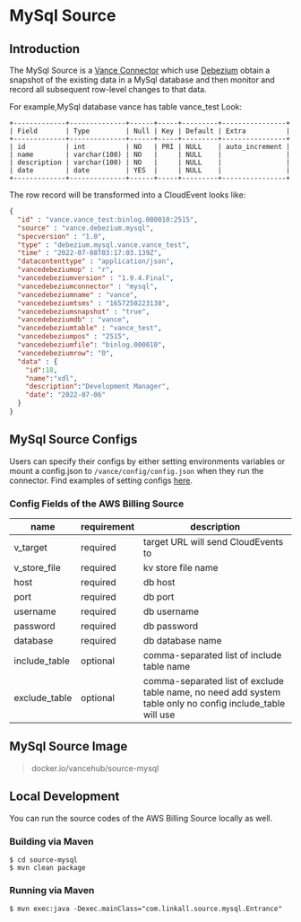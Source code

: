 # MySql Source

## Introduction

The MySql Source is a [Vance Connector][vc] which use [Debezium][debezium] obtain a snapshot of the existing data in a MySql database and then monitor and record all subsequent row-level changes to that data.

For example,MySql database vance has table vance_test Look:

```text
+-------------+--------------+------+-----+---------+----------------+
| Field       | Type         | Null | Key | Default | Extra          |
+-------------+--------------+------+-----+---------+----------------+
| id          | int          | NO   | PRI | NULL    | auto_increment |
| name        | varchar(100) | NO   |     | NULL    |                |
| description | varchar(100) | NO   |     | NULL    |                |
| date        | date         | YES  |     | NULL    |                |
+-------------+--------------+------+-----+---------+----------------+
```

The row record will be transformed into a CloudEvent looks like:

```json
{
  "id" : "vance.vance_test:binlog.000010:2515",
  "source" : "vance.debezium.mysql",
  "specversion" : "1.0",
  "type" : "debezium.mysql.vance.vance_test",
  "time" : "2022-07-08T03:17:03.139Z",
  "datacontenttype" : "application/json",
  "vancedebeziumop" : "r",
  "vancedebeziumversion" : "1.9.4.Final",
  "vancedebeziumconnector" : "mysql",
  "vancedebeziumname" : "vance",
  "vancedebeziumtsms" : "1657250223138",
  "vancedebeziumsnapshot" : "true",
  "vancedebeziumdb" : "vance",
  "vancedebeziumtable" : "vance_test",
  "vancedebeziumpos" : "2515",
  "vancedebeziumfile": "binlog.000010",
  "vancedebeziumrow": "0",
  "data" : {
    "id":18,
    "name":"xdl",
    "description":"Development Manager",
    "date": "2022-07-06"
  }
}
```

## MySql Source Configs

Users can specify their configs by either setting environments variables or mount a config.json to
`/vance/config/config.json` when they run the connector. Find examples of setting configs [here][config].

### Config Fields of the AWS Billing Source

| name          | requirement | description                                                                                                |
|---------------|-------------|------------------------------------------------------------------------------------------------------------|
| v_target      | required    | target URL will send CloudEvents to                                                                        |
| v_store_file  | required    | kv store file name                                                                                         |
| host          | required    | db host                                                                                                    |
| port          | required    | db port                                                                                                    |
| username      | required    | db username                                                                                                |
| password      | required    | db password                                                                                                |
| database      | required    | db database name                                                                                           |
| include_table | optional    | comma-separated list of include table name                                                                 |
| exclude_table | optional    | comma-separated list of exclude table name, no need add system table only no config include_table will use |

## MySql Source Image

> docker.io/vancehub/source-mysql

## Local Development

You can run the source codes of the AWS Billing Source locally as well.

### Building via Maven

```shell
$ cd source-mysql 
$ mvn clean package
```

### Running via Maven

```shell
$ mvn exec:java -Dexec.mainClass="com.linkall.source.mysql.Entrance"
```

[vc]: https://github.com/linkall-labs/vance-docs/blob/main/docs/concept.md
[config]: https://github.com/linkall-labs/vance-docs/blob/main/docs/connector.md
[debezium]: https://debezium.io/documentation/reference/1.9/connectors/mysql.html
